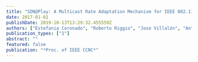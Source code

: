 ```yaml
---
title: "SDN@Play: A Multicast Rate Adaptation Mechanism for IEEE 802.11 WLANs"
date: 2017-01-01
publishDate: 2019-10-13T13:29:32.455559Z
authors: ["Estefania Coronado", "Roberto Riggio", "Jose Villalón", "Antonio Garrido"]
publication_types: ["1"]
abstract: ""
featured: false
publication: "*Proc. of IEEE CCNC*"
---
```


